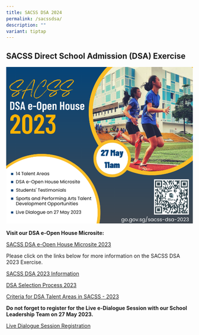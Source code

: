 ```yaml
---
title: SACSS DSA 2024
permalink: /sacssdsa/
description: ""
variant: tiptap
---
```

SACSS Direct School Admission (DSA) Exercise
---------------------

![](/images/dsa%20e-open%20house%202023%20-%20poster.png)

**Visit our DSA e-Open House Microsite:**

[SACSS DSA e-Open House Microsite 2023](https://sites.google.com/moe.edu.sg/sacss-dsa-eopenhouse/home)

Please click on the links below for more information on the SACSS DSA 2023 Exercise.

[SACSS DSA 2023 Information](/files/sacss%20dsa%20sec%202023.pdf)

[DSA Selection Process 2023](/files/dsa%20selection%20process%202023.pdf)

[Criteria for DSA Talent Areas in SACSS - 2023](/files/criteria%20for%20dsa%20talent%20areas%20in%20sacss%202023.pdf)



**Do not forget to register for the Live e-Dialogue Session with our School Leadership Team on 27 May 2023.**

[Live Dialogue Session Registration](https://go.gov.sg/2023sacss-dsa-dialogue)